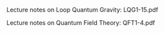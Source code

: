 
Lecture notes on Loop Quantum Gravity: LQG1-15.pdf

Lecture notes on Quantum Field Theory: QFT1-4.pdf

